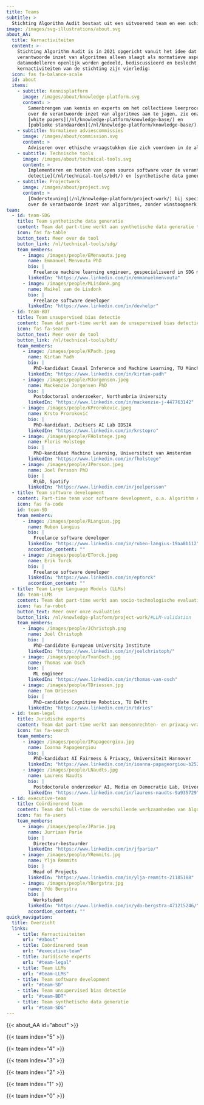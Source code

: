 ```yaml
---
title: Teams
subtitle: >
  Stichting Algorithm Audit bestaat uit een uitvoerend team en een schil van multidisciplinaire experts die part-time betrokken zijn bij projecten.
image: /images/svg-illustrations/about.svg
about_AA:
  title: Kernactiviteiten
  content: >-
    Stichting Algorithm Audit is in 2021 opgericht vanuit het idee dat de
    verantwoorde inzet van algoritmes alleen slaagt als normatieve aspecten van
    datamodelleren openlijk worden gedeeld, bediscussieerd en beslecht. De
    kernactiviteiten van de stichting zijn vierledig:
  icon: fas fa-balance-scale
  id: about
  items:
    - subtitle: Kennisplatform
      image: /images/about/knowledge-platform.svg
      content: >
        Samenbrengen van kennis en experts om het collectieve leerproces
        over de verantwoorde inzet van algoritmes aan te jagen, zie onze
        [white papers](/nl/knowledge-platform/knowledge-base/) en
        [publieke standaarden](/nl/knowledge-platform/knowledge-base/).
    - subtitle: Normatieve adviescommissies
      image: /images/about/commission.svg
      content: >
        Adviseren over ethische vraagstukken die zich voordoen in de algoritmische praktijk door het faciliteren van deliberatieve en inclusieve adviescommissies, met [algoprudentie](/nl/algoprudence/) als resultaat
    - subtitle: Technische tools
      image: /images/about/technical-tools.svg
      content: >
        Implementeren en testen van open source software voor de verantwoorde inzet van algoritmes en AI, o.a. socio-technische evaluatie van generatieve AI, [unsupervised bias
        detectie](/nl/technical-tools/bdt/) en [synthetische data generatie](/nl/technical-tools/sdg/).
    - subtitle: Projectwerk
      image: /images/about/project.svg
      content: >
        [Ondersteuning](/nl/knowledge-platform/project-work/) bij specifieke vragen vanuit de publieke en private sector
        over de verantwoorde inzet van algoritmes, zonder winstoogmerk.
team:
  - id: team-SDG
    title: Team synthetische data generatie
    content: Team dat part-time werkt aan synthetische data generatie tool
    icon: fas fa-table
    button_text: Meer over de tool
    button_link: /nl/technical-tools/sdg/
    team_members:
      - image: /images/people/EMenvouta.jpeg
        name: Emmanuel Menvouta PhD
        bio: |
          Freelance machine learning engineer, gespecialiseerd in SDG methodologie
        linkedIn: "https://www.linkedin.com/in/emmanuelmenvouta"
      - image: /images/people/MLisdonk.png
        name: Maikel van de Lisdonk
        bio: |
          Freelance software developer
        linkedIn: "https://www.linkedin.com/in/devhelpr"
  - id: team-BDT
    title: Team unsupervised bias detectie
    content: Team dat part-time werkt aan de unsupervised bias detectie tool
    icon: fas fa-search
    button_text: Meer over de tool
    button_link: /nl/technical-tools/bdt/
    team_members:
      - image: /images/people/KPadh.jpeg
        name: Kirtan Padh
        bio: |
          PhD-kandidaat Causal Inference and Machine Learning, TU München
        linkedIn: "https://www.linkedin.com/in/kirtan-padh"
      - image: /images/people/MJorgensen.jpeg
        name: Mackenzie Jorgensen PhD
        bio: |
          Postdoctoraal onderzoeker, Northumbria University
        linkedIn: "https://www.linkedin.com/in/mackenzie-j-447763142"
      - image: /images/people/KProrokovic.jpeg
        name: Krsto Proroković
        bio: |
          PhD-kandidaat, Zwitsers AI Lab IDSIA
        linkedIn: "https://www.linkedin.com/in/krstopro"
      - image: /images/people/FHolstege.jpeg
        name: Floris Holstege
        bio: |
          PhD-kandidaat Machine Learning, Universiteit van Amsterdam
        linkedIn: "https://www.linkedin.com/in/fholstege"
      - image: /images/people/JPersson.jpeg
        name: Joel Persson PhD
        bio: |
          R\&D, Spotify
        linkedIn: "https://www.linkedin.com/in/joelpersson"
  - title: Team software development
    content: Part-time team voor software development, o.a. Algorithm Audit's tools en website
    icon: fas fa-code
    id: team-SD
    team_members:
      - image: /images/people/RLangius.jpg
        name: Ruben Langius
        bio: |
          Freelance software developer
        linkedIn: "https://www.linkedin.com/in/ruben-langius-19aa8b112"
        accordion_content: ""
      - image: /images/people/ETorck.jpeg
        name: Erik Torck
        bio: |
          Freelance software developer
        linkedIn: "https://www.linkedin.com/in/eptorck"
        accordion_content: ""
  - title: Team Large Language Models (LLMs)
    id: team-LLMs
    content: Team dat part-time werkt aan socio-technologische evaluatie van Large Language Models
    icon: fas fa-robot
    button_text: Meer over onze evaluaties
    button_link: /nl/knowledge-platform/project-work/#LLM-validation
    team_members:
      - image: /images/people/JChristoph.png
        name: Joël Christoph
        bio: |
          PhD-candidate European University Institute
        linkedIn: "https://www.linkedin.com/in/joelchristoph/"
      - image: /images/people/TvanOsch.jpg
        name: Thomas van Osch
        bio: |
          ML engineer
        linkedIn: "https://www.linkedin.com/in/thomas-van-osch"
      - image: /images/people/TDriessen.jpg
        name: Tom Driessen
        bio: |
          PhD-candidate Cognitive Robotics, TU Delft
        linkedIn: "https://www.linkedin.com/in/tdries"
  - id: team-legal
    title: Juridische experts
    content: Team dat part-time werkt aan mensenrechten- en privacy-vraagstukken
    icon: fas fa-search
    team_members:
      - image: /images/people/IPapageorgiou.jpg
        name: Ioanna Papageorgiou
        bio: |
          PhD-kandidaat AI Fairness & Privacy, Universiteit Hannover
        linkedIn: "https://www.linkedin.com/in/ioanna-papageorgiou-b25201201"
      - image: /images/people/LNaudts.jpg
        name: Laurens Naudts
        bio: |
          Postdoctorale onderzoeker AI, Media en Democratie Lab, Universiteit van Amsterdam
        linkedIn: "https://www.linkedin.com/in/laurens-naudts-9a935729"
  - id: executive-team
    title: Coördinerend team
    content: Team dat full-time de verschillende werkzaamheden van Algorithm Audit coördineert.
    icon: fas fa-users
    team_members:
      - image: /images/people/JParie.jpg
        name: Jurriaan Parie
        bio: |
          Directeur-bestuurder
        linkedIn: "https://www.linkedin.com/in/jfparie/"
      - image: /images/people/YRemmits.jpg
        name: Ylja Remmits
        bio: |
          Head of Projects
        linkedIn: "https://www.linkedin.com/in/ylja-remmits-21185188"
      - image: /images/people/YBergstra.jpg
        name: Ydo Bergstra
        bio: |
          Werkstudent
        linkedIn: "https://www.linkedin.com/in/ydo-bergstra-471215246/"
        accordion_content: ""
quick_navigation:
  title: Overzicht
  links:
    - title: Kernactiviteiten
      url: "#about"
    - title: Coördinerend team
      url: "#executive-team"
    - title: Juridische experts
      url: "#team-legal"
    - title: Team LLMs
      url: "#team-LLMs"
    - title: Team software development
      url: "#team-SD"
    - title: Team unsupervised bias detectie
      url: "#team-BDT"
    - title: Team synthetische data generatie
      url: "#team-SDG"
---
```


{{< about_AA id="about" >}}

{{< team index="5" >}}

{{< team index="4" >}}

{{< team index="3" >}}

{{< team index="2" >}}

{{< team index="1" >}}

{{< team  index="0" >}}
